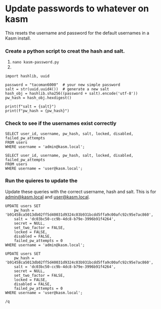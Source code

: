 # Update passwords to whatever on kasm
This resets the username and password for the default usernames in a Kasm install.


### Create a python script to creat the hash and salt.
1. `nano kasm-password.py`
2. 
```
import hashlib, uuid

password = "tacoman6000"  # your new simple password
salt = str(uuid.uuid4())  # generate a new salt
hash_obj = hashlib.sha256((password + salt).encode('utf-8'))
pw_hash = hash_obj.hexdigest()

print(f"salt = {salt}")
print(f"pw_hash = {pw_hash}")
```

### Check to see if the usernames exist correctly
```
SELECT user_id, username, pw_hash, salt, locked, disabled, failed_pw_attempts
FROM users
WHERE username = 'admin@kasm.local';

SELECT user_id, username, pw_hash, salt, locked, disabled, failed_pw_attempts
FROM users
WHERE username = 'user@kasm.local';
```

### Run the quieres to update the 
Update these queries with the correct username, hash and salt. This is for admin@kasm.local and user@kasm.local.
```
UPDATE users SET
    pw_hash = 'b91458ca5013db02ff5d40031d9324c03b931bcdd5ffa9c00afc92c95e7ac860',
    salt = 'dc03bc50-cc9b-4dc8-b79e-3996b91f4264',
    secret = NULL,
    set_two_factor = FALSE,
    locked = FALSE,
    disabled = FALSE,
    failed_pw_attempts = 0
WHERE username = 'admin@kasm.local';

UPDATE users SET
    pw_hash = 'b91458ca5013db02ff5d40031d9324c03b931bcdd5ffa9c00afc92c95e7ac860',
    salt = 'dc03bc50-cc9b-4dc8-b79e-3996b91f4264',
    secret = NULL,
    set_two_factor = FALSE,
    locked = FALSE,
    disabled = FALSE,
    failed_pw_attempts = 0
WHERE username = 'user@kasm.local';

/q
```
